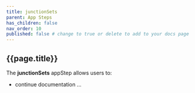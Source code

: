 ```yaml
---
title: junctionSets
parent: App Steps
has_children: false
nav_order: 10
published: false # change to true or delete to add to your docs page
---
```


## {{page.title}}

The **junctionSets** appStep allows users to:

- continue documentation ...

